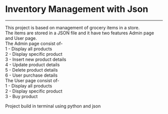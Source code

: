 <h1>Inventory Management with Json</h1>
<hr>
<p>This project is based on management of grocery items in a store.<br>
The items are stored in a JSON file and it have two features Admin page and User page.<br>
The Admin page consist of-<br>
1 - Display all products<br>
2 - Display specific product<br>
3 - Insert new product details<br>
4 - Update product details<br>
5 - Delete product details<br>
6 - User purchase details<br>
The User page consist of-<br>
1 - Display all products<br>
2 - Display specific product<br>
3 - Buy product<br>    
</p>
Project build in terminal using python and json<br>